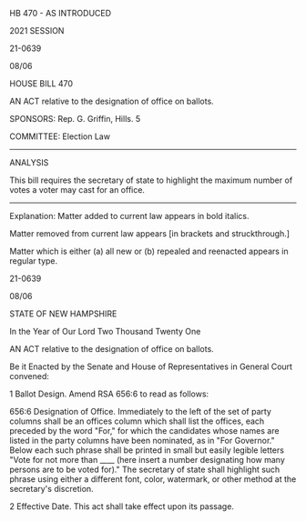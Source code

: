  HB 470 - AS INTRODUCED

 

 

2021 SESSION

 21-0639

 08/06

 

HOUSE BILL 470

 

AN ACT relative to the designation of office on ballots.

 

SPONSORS: Rep. G. Griffin, Hills. 5

 

COMMITTEE: Election Law

 

-----------------------------------------------------------------

 

ANALYSIS

 

 This bill requires the secretary of state to highlight the maximum number of votes a voter may cast for an office.

 

- - - - - - - - - - - - - - - - - - - - - - - - - - - - - - - - - - - - - - - - - - - - - - - - - - - - - - - - - - - - - - - - - - - - - - - - - - - 

 

Explanation: Matter added to current law appears in bold italics.

 Matter removed from current law appears [in brackets and struckthrough.]

 Matter which is either (a) all new or (b) repealed and reenacted appears in regular type.

 21-0639

 08/06

 

STATE OF NEW HAMPSHIRE

 

In the Year of Our Lord Two Thousand Twenty One

 

AN ACT relative to the designation of office on ballots.

 

Be it Enacted by the Senate and House of Representatives in General Court convened:

 

 1 Ballot Design. Amend RSA 656:6 to read as follows:

 656:6 Designation of Office. Immediately to the left of the set of party columns shall be an offices column which shall list the offices, each preceded by the word "For," for which the candidates whose names are listed in the party columns have been nominated, as in "For Governor." Below each such phrase shall be printed in small but easily legible letters "Vote for not more than \_\_\_\_ (here insert a number designating how many persons are to be voted for)." The secretary of state shall highlight such phrase using either a different font, color, watermark, or other method at the secretary's discretion.  

 2 Effective Date. This act shall take effect upon its passage.

